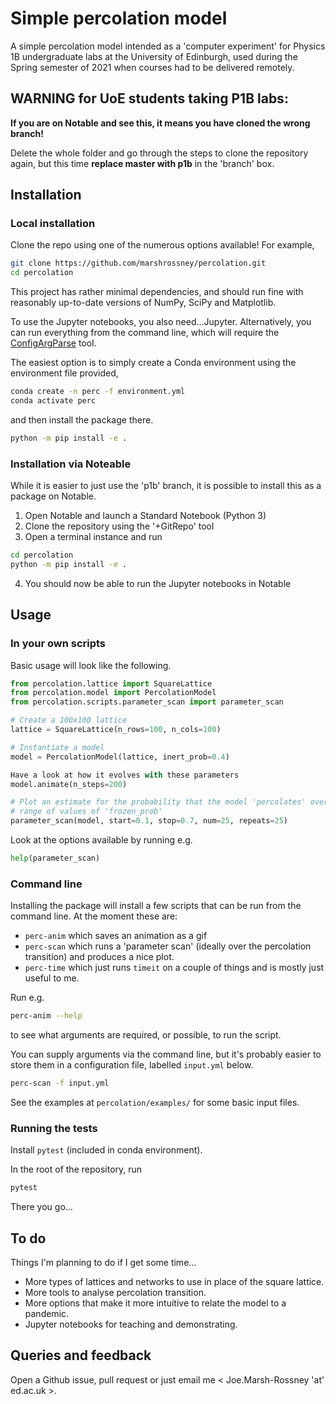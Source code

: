 # Simple percolation model

A simple percolation model intended as a 'computer experiment' for Physics 1B undergraduate labs at the University of Edinburgh, used during the Spring semester of 2021 when courses had to be delivered remotely.

## WARNING for UoE students taking P1B labs:

**If you are on Notable and see this, it means you have cloned the wrong branch!**

Delete the whole folder and go through the steps to clone the repository again, but this time **replace master with p1b** in the 'branch' box. 

## Installation

### Local installation

Clone the repo using one of the numerous options available!
For example,
```bash
git clone https://github.com/marshrossney/percolation.git
cd percolation
```

This project has rather minimal dependencies, and should run fine with reasonably up-to-date versions of NumPy, SciPy and Matplotlib.

To use the Jupyter notebooks, you also need...Jupyter.
Alternatively, you can run everything from the command line, which will require the [ConfigArgParse](https://github.com/bw2/ConfigArgParse) tool.

The easiest option is to simply create a Conda environment using the environment file provided,
```bash
conda create -n perc -f environment.yml
conda activate perc
```
and then install the package there.
```bash
python -m pip install -e .
```

### Installation via Noteable

While it is easier to just use the 'p1b' branch, it is possible to install this as a package on Notable.

1. Open Notable and launch a Standard Notebook (Python 3)
2. Clone the repository using the '+GitRepo' tool
3. Open a terminal instance and run
```bash
cd percolation
python -m pip install -e .
```
4. You should now be able to run the Jupyter notebooks in Notable


## Usage

### In your own scripts

Basic usage will look like the following.

```python
from percolation.lattice import SquareLattice
from percolation.model import PercolationModel
from percolation.scripts.parameter_scan import parameter_scan

# Create a 100x100 lattice
lattice = SquareLattice(n_rows=100, n_cols=100)

# Instantiate a model
model = PercolationModel(lattice, inert_prob=0.4)

Have a look at how it evolves with these parameters
model.animate(n_steps=200)

# Plot an estimate for the probability that the model 'percolates' over a
# range of values of 'frozen_prob'
parameter_scan(model, start=0.1, stop=0.7, num=25, repeats=25)
```

Look at the options available by running e.g.
```python
help(parameter_scan)
```

### Command line

Installing the package will install a few scripts that can be run from the command line.
At the moment these are:
* `perc-anim` which saves an animation as a gif
* `perc-scan` which runs a 'parameter scan' (ideally over the percolation transition) and produces a nice plot.
* `perc-time` which just runs `timeit` on a couple of things and is mostly just useful to me.

Run e.g.
```bash
perc-anim --help
```
to see what arguments are required, or possible, to run the script.

You can supply arguments via the command line, but it's probably easier to store them in a configuration file, labelled `input.yml` below.
```bash
perc-scan -f input.yml
```
See the examples at `percolation/examples/` for some basic input files.

### Running the tests

Install `pytest` (included in conda environment).

In the root of the repository, run
```bash
pytest
```
There you go...

## To do

Things I'm planning to do if I get some time...

* More types of lattices and networks to use in place of the square lattice.
* More tools to analyse percolation transition.
* More options that make it more intuitive to relate the model to a pandemic.
* Jupyter notebooks for teaching and demonstrating.

## Queries and feedback

Open a Github issue, pull request or just email me < Joe.Marsh-Rossney 'at' ed.ac.uk >.

